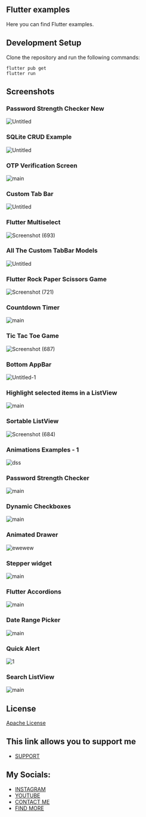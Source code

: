 ## Flutter examples

Here you can find Flutter examples.

## Development Setup
Clone the repository and run the following commands:
```
flutter pub get
flutter run
```

## Screenshots

### Password Strength Checker New
![Untitled](https://github.com/AmirBayat0/Flutter_examples/assets/91388754/bb6b73ef-2f15-4df9-9925-4103a928a38d)

### SQLite CRUD Example
![Untitled](https://github.com/AmirBayat0/Flutter_examples/assets/91388754/f1a6a023-8c63-4d15-baf3-e553273f39d3)

### OTP Verification Screen
![main](https://user-images.githubusercontent.com/91388754/190915199-f6eb2ef4-fc96-4d1d-9110-1e03b0b54378.png)

### Custom Tab Bar
![Untitled](https://github.com/AmirBayat0/Flutter_examples/assets/91388754/285da67d-8cc7-4c16-8e6f-9cc0838bd301)

### Flutter Multiselect
![Screenshot (693)](https://github.com/AmirBayat0/Flutter_examples/assets/91388754/971ab5e6-4e27-49e2-affb-d127fb693428)

### All The Custom TabBar Models
![Untitled](https://github.com/AmirBayat0/Flutter_examples/assets/91388754/2a1e3ba3-d76e-4693-890a-1b92668300f3)

### Flutter Rock Paper Scissors Game
![Screenshot (721)](https://github.com/AmirBayat0/Flutter_examples/assets/91388754/38d475e0-3789-47e5-830c-3d4e053a9294)

### Countdown Timer
![main](https://user-images.githubusercontent.com/91388754/198369023-1145c1c4-c1e0-4540-afaa-4f59cb6c63a0.png)

### Tic Tac Toe Game
![Screenshot (687)](https://github.com/AmirBayat0/Flutter_examples/assets/91388754/ca69f598-1b44-4d6b-a645-a850cbc7423c)

### Bottom AppBar
![Untitled-1](https://user-images.githubusercontent.com/91388754/219851156-1a6a1901-7731-43d8-b902-37ffb16034da.png)

### Highlight selected items in a ListView
![main](https://user-images.githubusercontent.com/91388754/194743462-f89393e7-cb1d-427e-ab77-ad55581fe265.png)

### Sortable ListView 
![Screenshot (684)](https://github.com/AmirBayat0/Flutter_examples/assets/91388754/f5702e22-d591-46a4-93c3-1236b34e7849)

### Animations Examples - 1
![dss](https://user-images.githubusercontent.com/91388754/223756010-62191df4-db7c-4adc-9185-a466a05d8231.png)

### Password Strength Checker
![main](https://user-images.githubusercontent.com/91388754/189608510-2dc918af-c5e2-480c-8737-64fe63f68198.png)

### Dynamic Checkboxes
![main](https://user-images.githubusercontent.com/91388754/196469404-0146576c-852e-48ff-8423-f976d9e63cff.png)

### Animated Drawer
![ewewew](https://user-images.githubusercontent.com/91388754/222496252-1437f07b-a43f-465d-9ac4-78aa3e6d8cba.gif)

### Stepper widget
![main](https://user-images.githubusercontent.com/91388754/189622886-9d93b9be-e790-421f-a1fb-cda86eebd2a6.png)

### Flutter Accordions 
![main](https://user-images.githubusercontent.com/91388754/196024137-7159c296-1ff6-4bd7-a0b8-4ca7d7af1a98.png)

### Date Range Picker
![main](https://user-images.githubusercontent.com/91388754/189640363-89366b12-0b02-4559-bce2-cbc7492b6f41.png)

### Quick Alert
![1](https://github.com/AmirBayat0/Flutter_examples/assets/91388754/a6c9288d-9e02-457e-b05f-497debd2fd21)

### Search ListView
![main](https://user-images.githubusercontent.com/91388754/190403689-ddd2a35c-be7f-4f9f-a385-d899a64a7769.png)


## License
[Apache License](LICENSE)

## This link allows you to support me
* [SUPPORT](https://www.buymeacoffee.com/AmirBayat)

## My Socials:
* [INSTAGRAM](https://www.instagram.com/codewithflexz)
* [YOUTUBE]( https://www.youtube.com/c/ProgrammingWithFlexZ)
* [CONTACT ME](https://amirbayat.dev@gmail.com)
* [FIND MORE](https://zaap.bio/CodeWithFlexz)





